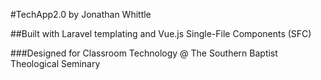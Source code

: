 #TechApp2.0 by Jonathan Whittle

##Built with Laravel templating and Vue.js Single-File Components (SFC)

###Designed for Classroom Technology @ The Southern Baptist Theological Seminary

